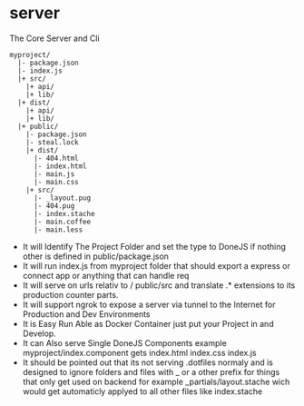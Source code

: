 # server
The Core Server and Cli

```
myproject/
  |- package.json
  |- index.js
  |+ src/
    |+ api/
    |+ lib/
  |+ dist/
    |+ api/
    |+ lib/
  |+ public/
    |- package.json
    |- steal.lock
    |+ dist/
      |- 404.html
      |- index.html
      |- main.js
      |- main.css
    |+ src/
      |- _layout.pug
      |- 404.pug
      |- index.stache
      |- main.coffee
      |- main.less
```


- It will Identify The Project Folder and set the type to DoneJS if nothing other is defined in public/package.json
- It will run index.js from myproject folder that should export a express or connect app or anything that can handle req
- It will serve on urls relativ to / public/src and translate .* extensions to its production counter parts.
- It will support ngrok to expose a server via tunnel to the Internet for Production and Dev Environments
- It is Easy Run Able as Docker Container just put your Project in and Develop.
- It can Also serve Single DoneJS Components example myproject/index.component gets index.html index.css index.js
- It should be pointed out that its not serving .dotfiles normaly and is designed to ignore folders and files with _ or a other prefix for things that only get used on backend for example _partials/layout.stache wich would get automaticly applyed to all other files like index.stache

